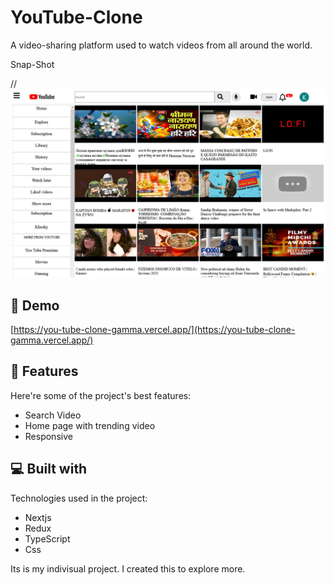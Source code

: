 
# YouTube-Clone

<p id="description">A video-sharing platform used to watch videos from all around the world.</p>
<p>Snap-Shot</p>
//<img src="https://github.com/KanishkaRajputd/Kanishka-Portfolio/raw/main/src/assets/youtube.png"/>

<h2>🚀 Demo</h2>


[https://you-tube-clone-gamma.vercel.app/](https://you-tube-clone-gamma.vercel.app/)


  
  
<h2>🧐 Features</h2>

Here're some of the project's best features:

*   Search Video
*   Home page with trending video
*   Responsive

  
  
<h2>💻 Built with</h2>

Technologies used in the project:

*   Nextjs
*   Redux
*   TypeScript
*   Css


Its is my indivisual project. I created this to explore more.
